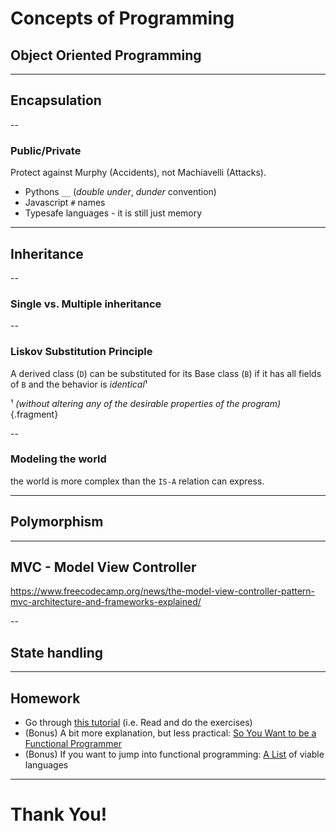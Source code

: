 

# Concepts of Programming

## Object Oriented Programming

---

## Encapsulation

--

### Public/Private

Protect against Murphy (Accidents), not Machiavelli (Attacks).

* Pythons `__` (*double under*, *dunder* convention)
* Javascript `#` names
* Typesafe languages - it is still just memory

---

## Inheritance

--

### Single vs. Multiple inheritance

--

### Liskov Substitution Principle

A derived class (`D`)  can be substituted for its Base class (`B`) 
if it has all fields of `B` and the behavior is *identical*¹

¹ *(without altering any of the desirable properties of the program)*{.fragment}

--

### Modeling the world

the world is more complex than the `IS-A` relation can express.

---

## Polymorphism

---

## MVC - Model View Controller

https://www.freecodecamp.org/news/the-model-view-controller-pattern-mvc-architecture-and-frameworks-explained/

--

## State handling

---

## Homework

* Go through [this tutorial](https://www.codingame.com/playgrounds/2980/practical-introduction-to-functional-programming-with-js) (i.e. Read and do the exercises) 
* (Bonus) A bit more explanation, but less practical: [So You Want to be a Functional Programmer](https://medium.com/@cscalfani/so-you-want-to-be-a-functional-programmer-part-1-1f15e387e536)
* (Bonus) If you want to jump into functional programming: [A List](https://purelyfunctional.tv/functional-programming-languages/) of viable languages

---

# Thank You!
